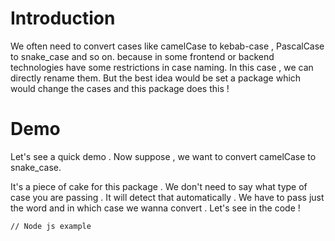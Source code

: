 # Introduction

We often need to convert cases like camelCase to kebab-case , PascalCase to snake_case and so on. because in some frontend or backend technologies have some restrictions in case naming. In this case , we can directly rename them. But the best idea would be set a package which would change the cases and this package does this !

# Demo

Let's see a quick demo . Now suppose , we want to convert camelCase to snake_case.

It's a piece of cake for this package . We don't need to say what type of case you are passing . It will detect that automatically . We have to pass just the word and in which case we wanna convert . Let's see in the code !

```
// Node js example


```